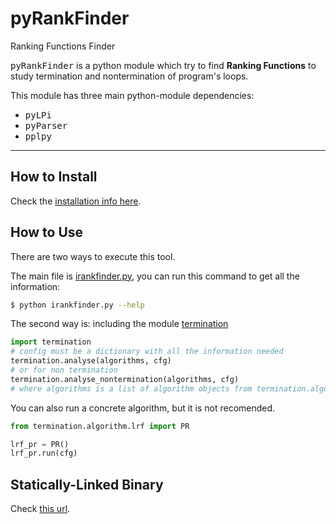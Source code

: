 # pyRankFinder
Ranking Functions Finder 

<!-- Documentation no up to date.
[![Documentation Status](https://readthedocs.org/projects/pyrankfinder/badge/?version=latest)](http://pyrankfinder.readthedocs.io/en/latest/?badge=latest) -->

<kbd>pyRankFinder</kbd> is a python module which try to find **Ranking
Functions** to study termination and nontermination of program's loops. 

This module has three main python-module dependencies:
- <kbd>pyLPi</kbd>
- <kbd>pyParser</kbd>
- <kbd>pplpy</kbd>

----------

## How to Install

Check the [installation info here](https://github.com/costa-group/iRankFinder/tree/master/installer#install).


## How to Use

There are two ways to execute this tool. 

The main file is [irankfinder.py](irankfinder.py),
you can run this command to get all the information:

```bash
$ python irankfinder.py --help
```

The second way is: including the module [termination](termination/)
```python
import termination
# config must be a dictionary with all the information needed
termination.analyse(algorithms, cfg)
# or for non termination
termination.analyse_nontermination(algorithms, cfg)
# where algorithms is a list of algorithm objects from termination.algorithm
```

You can also run a concrete algorithm, but it is not recomended.
```python
from termination.algorithm.lrf import PR

lrf_pr = PR()
lrf_pr.run(cfg)
```

## Statically-Linked Binary

Check [this url](https://github.com/costa-group/iRankFinder/tree/master/installer#statically-linked-binary-standalone).
